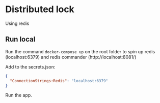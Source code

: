 ﻿# Distributed lock

Using redis

## Run local

Run the command `docker-compose up` on the root folder to spin up redis (localhost:6379)  and redis commander (http://localhost:8081/)

Add to the secrets.json:

```json
{
  "ConnectionStrings:Redis": "localhost:6379"
}
```

Run the app.